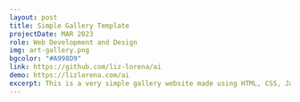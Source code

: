 ```yaml
---
layout: post
title: Simple Gallery Template
projectDate: MAR 2023
role: Web Development and Design
img: art-gallery.png
bgcolor: "#A998D9"
link: https://github.com/liz-lorena/ai
demo: https://lizlorena.com/ai
excerpt: This is a very simple gallery website made using HTML, CSS, Javascript, jQuery, and UI Kit. Display your art or other images. Feel free to use this template.
---
```

